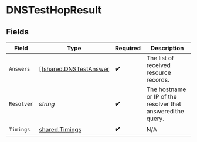 # DNSTestHopResult


## Fields

| Field                                                                 | Type                                                                  | Required                                                              | Description                                                           |
| --------------------------------------------------------------------- | --------------------------------------------------------------------- | --------------------------------------------------------------------- | --------------------------------------------------------------------- |
| `Answers`                                                             | [][shared.DNSTestAnswer](../../../pkg/models/shared/dnstestanswer.md) | :heavy_check_mark:                                                    | The list of received resource records.                                |
| `Resolver`                                                            | *string*                                                              | :heavy_check_mark:                                                    | The hostname or IP of the resolver that answered the query.           |
| `Timings`                                                             | [shared.Timings](../../../pkg/models/shared/timings.md)               | :heavy_check_mark:                                                    | N/A                                                                   |